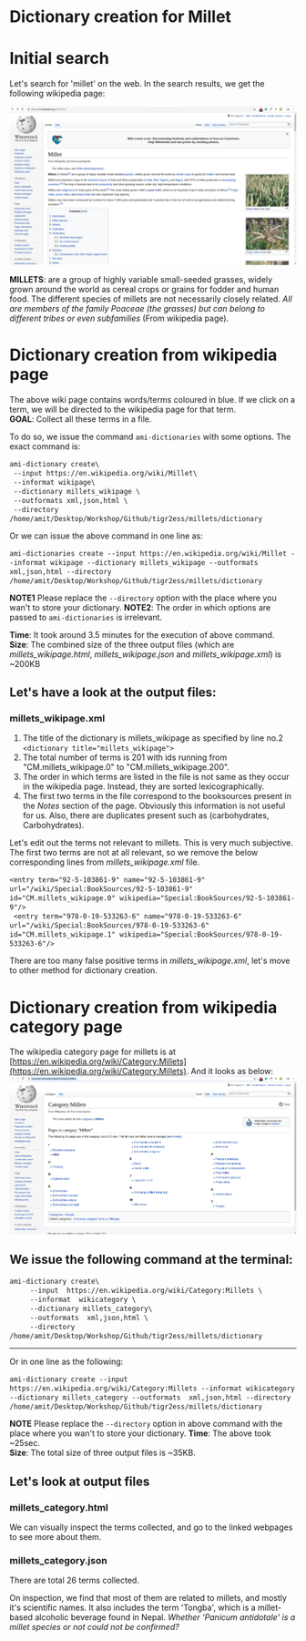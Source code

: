 # Dictionary creation for Millet

# Initial search
Let's search for 'millet' on the web. In the search results, we get the following wikipedia page:

![Wikipedia page for millet](assets/millet_wikipage.png)

**MILLETS**: are a group of highly variable small-seeded grasses, widely grown around the world as cereal crops or grains for fodder and human food. The different species of millets are not necessarily closely related. *All are members of the family Poaceae (the grasses) but can belong to different tribes or even subfamilies* (From wikipedia page).

# Dictionary creation from wikipedia page
The above wiki page contains words/terms coloured in blue. If we click on a term, we will be directed to the wikipedia page for that term.  
**GOAL**: Collect all these terms in a file.    

To do so, we issue the command `ami-dictionaries` with some options. The exact command is:
```
ami-dictionary create\
 --input https://en.wikipedia.org/wiki/Millet\
 --informat wikipage\
 --dictionary millets_wikipage \
 --outformats xml,json,html \
 --directory /home/amit/Desktop/Workshop/Github/tigr2ess/millets/dictionary
```
Or we can issue the above command in one line as:
```
ami-dictionaries create --input https://en.wikipedia.org/wiki/Millet --informat wikipage --dictionary millets_wikipage --outformats xml,json,html --directory /home/amit/Desktop/Workshop/Github/tigr2ess/millets/dictionary
```  
**NOTE1** Please replace the `--directory` option with the place where you wan't to store your dictionary.
**NOTE2**: The order in which options are passed to `ami-dictionaries` is irrelevant.

**Time**: It took around 3.5 minutes for the execution of above command.  
**Size**: The combined size of the three output files (which are *millets_wikipage.html*, *millets_wikipage.json* and *millets_wikipage.xml*) is ~200KB

## Let's have a look at the output files:
 
### millets_wikipage.xml
1. The title of the dictionary is millets_wikipage as specified by line no.2 `<dictionary title="millets_wikipage">`
2. The total number of terms is 201 with ids running from "CM.millets_wikipage.0" to "CM.millets_wikipage.200".
3. The order in which terms are listed in the file is not same as they occur in the wikipedia page. Instead, they are sorted lexicographically.
4. The first two terms in the file correspond to the booksources present in the *Notes* section of the page. Obviously this information is not useful for us. Also, there are duplicates present such as (carbohydrates, Carbohydrates).

Let's edit out the terms not relevant to millets. This is very much subjective.
The first two terms are not at all relevant, so we remove the below corresponding lines from *millets_wikipage.xml* file.
```
<entry term="92-5-103861-9" name="92-5-103861-9" url="/wiki/Special:BookSources/92-5-103861-9" id="CM.millets_wikipage.0" wikipedia="Special:BookSources/92-5-103861-9"/>
 <entry term="978-0-19-533263-6" name="978-0-19-533263-6" url="/wiki/Special:BookSources/978-0-19-533263-6" id="CM.millets_wikipage.1" wikipedia="Special:BookSources/978-0-19-533263-6"/>
```
There are too many false positive terms in *millets_wikipage.xml*, let's move to other method for dictionary creation.  

# Dictionary creation from wikipedia category page
The wikipedia category page for millets is at [https://en.wikipedia.org/wiki/Category:Millets](https://en.wikipedia.org/wiki/Category:Millets). And it looks as below: ![millets_wikipedia_category_page](assets/millet_wikicategory_page.png)

We issue the following command at the terminal:
---
```
ami-dictionary create\
     --input  https://en.wikipedia.org/wiki/Category:Millets \
     --informat  wikicategory \
     --dictionary millets_category\
     --outformats  xml,json,html \
     --directory /home/amit/Desktop/Workshop/Github/tigr2ess/millets/dictionary
```
---

Or in one line as the following:
```
ami-dictionary create --input https://en.wikipedia.org/wiki/Category:Millets --informat wikicategory --dictionary millets_category --outformats  xml,json,html --directory /home/amit/Desktop/Workshop/Github/tigr2ess/millets/dictionary
```  
**NOTE** Please replace the `--directory` option in above command with the place where you wan't to store your dictionary.
**Time**: The above took ~25sec.    
**Size**: The total size of three output files is ~35KB.      

## Let's look at output files
### millets_category.html
We can visually inspect the terms collected, and go to the linked webpages to see more about them.

### millets_category.json
There are total 26 terms collected.

On inspection, we find that most of them are related to millets, and mostly it's scientific names. It also includes the term 'Tongba', which is a millet-based alcoholic beverage found in Nepal. 
*Whether 'Panicum antidotale' is a millet species or not could not be confirmed?*


